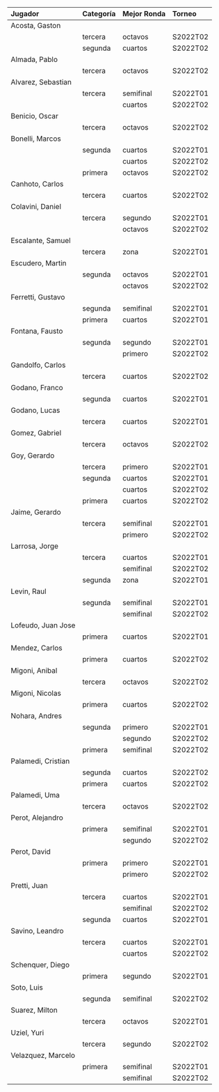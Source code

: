 | Jugador            | Categoría   | Mejor Ronda   | Torneo   |
|:-------------------|:------------|:--------------|:---------|
| Acosta, Gaston     |             |               |          |
|                    | tercera     | octavos       | S2022T02 |
|                    | segunda     | cuartos       | S2022T02 |
| Almada, Pablo      |             |               |          |
|                    | tercera     | octavos       | S2022T02 |
| Alvarez, Sebastian |             |               |          |
|                    | tercera     | semifinal     | S2022T01 |
|                    |             | cuartos       | S2022T02 |
| Benicio, Oscar     |             |               |          |
|                    | tercera     | octavos       | S2022T02 |
| Bonelli, Marcos    |             |               |          |
|                    | segunda     | cuartos       | S2022T01 |
|                    |             | cuartos       | S2022T02 |
|                    | primera     | octavos       | S2022T02 |
| Canhoto, Carlos    |             |               |          |
|                    | tercera     | cuartos       | S2022T02 |
| Colavini, Daniel   |             |               |          |
|                    | tercera     | segundo       | S2022T01 |
|                    |             | octavos       | S2022T02 |
| Escalante, Samuel  |             |               |          |
|                    | tercera     | zona          | S2022T01 |
| Escudero, Martin   |             |               |          |
|                    | segunda     | octavos       | S2022T01 |
|                    |             | octavos       | S2022T02 |
| Ferretti, Gustavo  |             |               |          |
|                    | segunda     | semifinal     | S2022T01 |
|                    | primera     | cuartos       | S2022T01 |
| Fontana, Fausto    |             |               |          |
|                    | segunda     | segundo       | S2022T01 |
|                    |             | primero       | S2022T02 |
| Gandolfo, Carlos   |             |               |          |
|                    | tercera     | cuartos       | S2022T02 |
| Godano, Franco     |             |               |          |
|                    | segunda     | cuartos       | S2022T01 |
| Godano, Lucas      |             |               |          |
|                    | tercera     | cuartos       | S2022T01 |
| Gomez, Gabriel     |             |               |          |
|                    | tercera     | octavos       | S2022T02 |
| Goy, Gerardo       |             |               |          |
|                    | tercera     | primero       | S2022T01 |
|                    | segunda     | cuartos       | S2022T01 |
|                    |             | cuartos       | S2022T02 |
|                    | primera     | cuartos       | S2022T02 |
| Jaime, Gerardo     |             |               |          |
|                    | tercera     | semifinal     | S2022T01 |
|                    |             | primero       | S2022T02 |
| Larrosa, Jorge     |             |               |          |
|                    | tercera     | cuartos       | S2022T01 |
|                    |             | semifinal     | S2022T02 |
|                    | segunda     | zona          | S2022T01 |
| Levin, Raul        |             |               |          |
|                    | segunda     | semifinal     | S2022T01 |
|                    |             | semifinal     | S2022T02 |
| Lofeudo, Juan Jose |             |               |          |
|                    | primera     | cuartos       | S2022T01 |
| Mendez, Carlos     |             |               |          |
|                    | primera     | cuartos       | S2022T02 |
| Migoni, Anibal     |             |               |          |
|                    | tercera     | octavos       | S2022T02 |
| Migoni, Nicolas    |             |               |          |
|                    | primera     | cuartos       | S2022T02 |
| Nohara, Andres     |             |               |          |
|                    | segunda     | primero       | S2022T01 |
|                    |             | segundo       | S2022T02 |
|                    | primera     | semifinal     | S2022T02 |
| Palamedi, Cristian |             |               |          |
|                    | segunda     | cuartos       | S2022T02 |
|                    | primera     | cuartos       | S2022T02 |
| Palamedi, Uma      |             |               |          |
|                    | tercera     | octavos       | S2022T02 |
| Perot, Alejandro   |             |               |          |
|                    | primera     | semifinal     | S2022T01 |
|                    |             | segundo       | S2022T02 |
| Perot, David       |             |               |          |
|                    | primera     | primero       | S2022T01 |
|                    |             | primero       | S2022T02 |
| Pretti, Juan       |             |               |          |
|                    | tercera     | cuartos       | S2022T01 |
|                    |             | semifinal     | S2022T02 |
|                    | segunda     | cuartos       | S2022T01 |
| Savino, Leandro    |             |               |          |
|                    | tercera     | cuartos       | S2022T01 |
|                    |             | cuartos       | S2022T02 |
| Schenquer, Diego   |             |               |          |
|                    | primera     | segundo       | S2022T01 |
| Soto, Luis         |             |               |          |
|                    | segunda     | semifinal     | S2022T02 |
| Suarez, Milton     |             |               |          |
|                    | tercera     | octavos       | S2022T01 |
| Uziel, Yuri        |             |               |          |
|                    | tercera     | segundo       | S2022T02 |
| Velazquez, Marcelo |             |               |          |
|                    | primera     | semifinal     | S2022T01 |
|                    |             | semifinal     | S2022T02 |